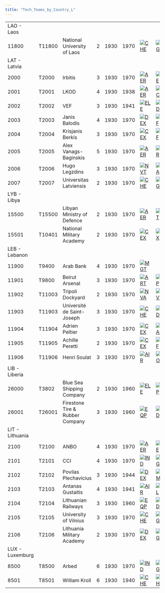 ```yaml
---
title: "Tech_Teams_by_Country_L"
---
```


|                 |        |                                 |     |      |      |                                                                                             |                                                                                             |                                                                                       |                                                                                       |                                                                                       |
|-----------------|--------|---------------------------------|-----|------|------|---------------------------------------------------------------------------------------------|---------------------------------------------------------------------------------------------|---------------------------------------------------------------------------------------|---------------------------------------------------------------------------------------|---------------------------------------------------------------------------------------|
| LAO - Laos      |        |                                 |     |      |      |                                                                                             |                                                                                             |                                                                                       |                                                                                       |                                                                                       |
| 11800           | T11800 | National University of Laos     | 2   | 1930 | 1970 | [![CHE](/images/1/19/Chemistry.png)](/File:Chemistry.png "CHE")                             | [![MGT](/images/c/c7/Management.png)](/File:Management.png "MGT")                           | [![MTH](/images/7/79/Mathematics.png)](/File:Mathematics.png "MTH")                   | [![MCH](/images/a/a1/Mechanics.png)](/File:Mechanics.png "MCH")                       |                                                                                       |
| LAT - Latvia    |        |                                 |     |      |      |                                                                                             |                                                                                             |                                                                                       |                                                                                       |                                                                                       |
| 2000            | T2000  | Irbitis                         | 3   | 1930 | 1970 | [![AER](/images/a/a1/Aeronautics.png)](/File:Aeronautics.png "AER")                         | [![ELE](/images/d/dd/Electronics.png)](/File:Electronics.png "ELE")                         | [![TEC](/images/9/9d/Technical_efficiency.png)](/File:Technical_efficiency.png "TEC") |                                                                                       |                                                                                       |
| 2001            | T2001  | LKOD                            | 4   | 1930 | 1938 | [![AER](/images/a/a1/Aeronautics.png)](/File:Aeronautics.png "AER")                         | [![MCH](/images/a/a1/Mechanics.png)](/File:Mechanics.png "MCH")                             | [![NVE](/images/0/09/Naval_engineering.png)](/File:Naval_engineering.png "NVE")       |                                                                                       |                                                                                       |
| 2002            | T2002  | VEF                             | 3   | 1930 | 1941 | [![ELE](/images/d/dd/Electronics.png)](/File:Electronics.png "ELE")                         | [![IND](/images/7/79/Industrial_engineering.png)](/File:Industrial_engineering.png "IND")   | [![MGT](/images/c/c7/Management.png)](/File:Management.png "MGT")                     | [![MCH](/images/a/a1/Mechanics.png)](/File:Mechanics.png "MCH")                       |                                                                                       |
| 2003            | T2003  | Janis Balodis                   | 4   | 1930 | 1970 | [![DEX](/images/0/0d/Decentralized_execution.png)](/File:Decentralized_execution.png "DEX") | [![INF](/images/b/be/Infantry_focus.png)](/File:Infantry_focus.png "INF")                   | [![SMT](/images/2/2f/Small_unit_tactics.png)](/File:Small_unit_tactics.png "SMT")     |                                                                                       |                                                                                       |
| 2004            | T2004  | Krisjanis Berkis                | 3   | 1930 | 1970 | [![CEX](/images/b/bc/Centralized_execution.png)](/File:Centralized_execution.png "CEX")     | [![INF](/images/b/be/Infantry_focus.png)](/File:Infantry_focus.png "INF")                   | [![TRA](/images/b/b1/Training.png)](/File:Training.png "TRA")                         |                                                                                       |                                                                                       |
| 2005            | T2005  | Alex Vanags-Baginskis           | 5   | 1930 | 1970 | [![AER](/images/a/a1/Aeronautics.png)](/File:Aeronautics.png "AER")                         | [![AIR](/images/8/87/Aircraft_testing.png)](/File:Aircraft_testing.png "AIR")               | [![BOM](/images/2/26/Bomber_tactics.png)](/File:Bomber_tactics.png "BOM")             |                                                                                       |                                                                                       |
| 2006            | T2006  | Hugo Legzdins                   | 3   | 1930 | 1970 | [![NVT](/images/1/10/Naval_training.png)](/File:Naval_training.png "NVT")                   | [![SEA](/images/2/22/Seamanship.png)](/File:Seamanship.png "SEA")                           | [![SUB](/images/6/61/Submarine_tactics.png)](/File:Submarine_tactics.png "SUB")       |                                                                                       |                                                                                       |
| 2007            | T2007  | Universitas Latviensis          | 2   | 1930 | 1970 | [![CHE](/images/1/19/Chemistry.png)](/File:Chemistry.png "CHE")                             | [![MGT](/images/c/c7/Management.png)](/File:Management.png "MGT")                           | [![MCH](/images/a/a1/Mechanics.png)](/File:Mechanics.png "MCH")                       |                                                                                       |                                                                                       |
| LYB - Libya     |        |                                 |     |      |      |                                                                                             |                                                                                             |                                                                                       |                                                                                       |                                                                                       |
| 15500           | T15500 | Libyan Ministry of Defence      | 2   | 1930 | 1970 | [![AER](/images/a/a1/Aeronautics.png)](/File:Aeronautics.png "AER")                         | [![ART](/images/d/d8/Artillery.png)](/File:Artillery.png "ART")                             | [![ELE](/images/d/dd/Electronics.png)](/File:Electronics.png "ELE")                   | [![EQP](/images/2/20/General_equipment.png)](/File:General_equipment.png "EQP")       | [![MCH](/images/a/a1/Mechanics.png)](/File:Mechanics.png "MCH")                       |
| 15501           | T10401 | National Military Academy       | 2   | 1930 | 1970 | [![CEX](/images/b/bc/Centralized_execution.png)](/File:Centralized_execution.png "CEX")     | [![DEX](/images/0/0d/Decentralized_execution.png)](/File:Decentralized_execution.png "DEX") | [![LGT](/images/1/1d/Large_unit_tactics.png)](/File:Large_unit_tactics.png "LGT")     | [![SMT](/images/2/2f/Small_unit_tactics.png)](/File:Small_unit_tactics.png "SMT")     |                                                                                       |
| LEB - Lebanon   |        |                                 |     |      |      |                                                                                             |                                                                                             |                                                                                       |                                                                                       |                                                                                       |
| 11900           | T9400  | Arab Bank                       | 4   | 1930 | 1970 | [![MGT](/images/c/c7/Management.png)](/File:Management.png "MGT")                           |                                                                                             |                                                                                       |                                                                                       |                                                                                       |
| 11901           | T9800  | Beirut Arsenal                  | 3   | 1930 | 1970 | [![ART](/images/d/d8/Artillery.png)](/File:Artillery.png "ART")                             | [![EQP](/images/2/20/General_equipment.png)](/File:General_equipment.png "EQP")             | [![MCH](/images/a/a1/Mechanics.png)](/File:Mechanics.png "MCH")                       |                                                                                       |                                                                                       |
| 11902           | T11003 | Tripoli Dockyard                | 2   | 1930 | 1970 | [![NVA](/images/e/ea/Naval_artillery.png)](/File:Naval_artillery.png "NVA")                 | [![NVE](/images/0/09/Naval_engineering.png)](/File:Naval_engineering.png "NVE")             | [![TEC](/images/9/9d/Technical_efficiency.png)](/File:Technical_efficiency.png "TEC") |                                                                                       |                                                                                       |
| 11903           | T11903 | Université de Saint-Joseph      | 3   | 1930 | 1970 | [![CHE](/images/1/19/Chemistry.png)](/File:Chemistry.png "CHE")                             | [![IND](/images/7/79/Industrial_engineering.png)](/File:Industrial_engineering.png "IND")   | [![MGT](/images/c/c7/Management.png)](/File:Management.png "MGT")                     | [![MTH](/images/7/79/Mathematics.png)](/File:Mathematics.png "MTH")                   |                                                                                       |
| 11904           | T11904 | Adrien Peltier                  | 3   | 1930 | 1970 | [![CEX](/images/b/bc/Centralized_execution.png)](/File:Centralized_execution.png "CEX")     | [![CAF](/images/f/f8/Combined_arms_focus.png)](/File:Combined_arms_focus.png "CAF")         | [![CRG](/images/3/38/Individual_courage.png)](/File:Individual_courage.png "CRG")     | [![INF](/images/b/be/Infantry_focus.png)](/File:Infantry_focus.png "INF")             | [![LGT](/images/1/1d/Large_unit_tactics.png)](/File:Large_unit_tactics.png "LGT")     |
| 11905           | T11905 | Achille Peretti                 | 2   | 1930 | 1970 | [![CEX](/images/b/bc/Centralized_execution.png)](/File:Centralized_execution.png "CEX")     | [![LTF](/images/e/e7/Large_taskforce_tactics.png)](/File:Large_taskforce_tactics.png "LTF") | [![NVT](/images/1/10/Naval_training.png)](/File:Naval_training.png "NVT")             | [![SEA](/images/2/22/Seamanship.png)](/File:Seamanship.png "SEA")                     |                                                                                       |
| 11906           | T11906 | Henri Soulat                    | 3   | 1930 | 1970 | [![AIR](/images/8/87/Aircraft_testing.png)](/File:Aircraft_testing.png "AIR")               | [![BOM](/images/2/26/Bomber_tactics.png)](/File:Bomber_tactics.png "BOM")                   | [![FTR](/images/8/8a/Fighter_tactics.png)](/File:Fighter_tactics.png "FTR")           | [![PIL](/images/6/6b/Piloting.png)](/File:Piloting.png "PIL")                         |                                                                                       |
| LIB - Liberia   |        |                                 |     |      |      |                                                                                             |                                                                                             |                                                                                       |                                                                                       |                                                                                       |
| 26000           | T3802  | Blue Sea Shipping Company       | 2   | 1930 | 1960 | [![ELE](/images/d/dd/Electronics.png)](/File:Electronics.png "ELE")                         | [![EQP](/images/2/20/General_equipment.png)](/File:General_equipment.png "EQP")             | [![MCH](/images/a/a1/Mechanics.png)](/File:Mechanics.png "MCH")                       | [![NVE](/images/0/09/Naval_engineering.png)](/File:Naval_engineering.png "NVE")       | [![SEA](/images/2/22/Seamanship.png)](/File:Seamanship.png "SEA")                     |
| 26001           | T26001 | Firestone Tire & Rubber Company | 3   | 1930 | 1960 | [![EQP](/images/2/20/General_equipment.png)](/File:General_equipment.png "EQP")             | [![IND](/images/7/79/Industrial_engineering.png)](/File:Industrial_engineering.png "IND")   | [![MGT](/images/c/c7/Management.png)](/File:Management.png "MGT")                     | [![MCH](/images/a/a1/Mechanics.png)](/File:Mechanics.png "MCH")                       | [![TEC](/images/9/9d/Technical_efficiency.png)](/File:Technical_efficiency.png "TEC") |
| LIT - Lithuania |        |                                 |     |      |      |                                                                                             |                                                                                             |                                                                                       |                                                                                       |                                                                                       |
| 2100            | T2100  | ANBO                            | 4   | 1930 | 1970 | [![AER](/images/a/a1/Aeronautics.png)](/File:Aeronautics.png "AER")                         | [![ELE](/images/d/dd/Electronics.png)](/File:Electronics.png "ELE")                         | [![MCH](/images/a/a1/Mechanics.png)](/File:Mechanics.png "MCH")                       |                                                                                       |                                                                                       |
| 2101            | T2101  | CCI                             | 4   | 1930 | 1970 | [![IND](/images/7/79/Industrial_engineering.png)](/File:Industrial_engineering.png "IND")   | [![MGT](/images/c/c7/Management.png)](/File:Management.png "MGT")                           | [![MCH](/images/a/a1/Mechanics.png)](/File:Mechanics.png "MCH")                       | [![TEC](/images/9/9d/Technical_efficiency.png)](/File:Technical_efficiency.png "TEC") |                                                                                       |
| 2102            | T2102  | Povilas Plechavicius            | 3   | 1930 | 1944 | [![DEX](/images/0/0d/Decentralized_execution.png)](/File:Decentralized_execution.png "DEX") | [![SMT](/images/2/2f/Small_unit_tactics.png)](/File:Small_unit_tactics.png "SMT")           | [![TRA](/images/b/b1/Training.png)](/File:Training.png "TRA")                         |                                                                                       |                                                                                       |
| 2103            | T2103  | Antanas Gustaitis               | 4   | 1930 | 1941 | [![AIR](/images/8/87/Aircraft_testing.png)](/File:Aircraft_testing.png "AIR")               | [![PIL](/images/6/6b/Piloting.png)](/File:Piloting.png "PIL")                               |                                                                                       |                                                                                       |                                                                                       |
| 2104            | T2104  | Lithuanian Railways             | 3   | 1930 | 1960 | [![EQP](/images/2/20/General_equipment.png)](/File:General_equipment.png "EQP")             | [![IND](/images/7/79/Industrial_engineering.png)](/File:Industrial_engineering.png "IND")   | [![MGT](/images/c/c7/Management.png)](/File:Management.png "MGT")                     | [![MCH](/images/a/a1/Mechanics.png)](/File:Mechanics.png "MCH")                       |                                                                                       |
| 2105            | T2105  | University of Vilnius           | 3   | 1930 | 1970 | [![CHE](/images/1/19/Chemistry.png)](/File:Chemistry.png "CHE")                             | [![MGT](/images/c/c7/Management.png)](/File:Management.png "MGT")                           | [![MCH](/images/a/a1/Mechanics.png)](/File:Mechanics.png "MCH")                       |                                                                                       |                                                                                       |
| 2106            | T2106  | Lithuania Military Academy      | 2   | 1930 | 1970 | [![DEX](/images/0/0d/Decentralized_execution.png)](/File:Decentralized_execution.png "DEX") | [![CRG](/images/3/38/Individual_courage.png)](/File:Individual_courage.png "CRG")           | [![SMT](/images/2/2f/Small_unit_tactics.png)](/File:Small_unit_tactics.png "SMT")     | [![TRA](/images/b/b1/Training.png)](/File:Training.png "TRA")                         |                                                                                       |
| LUX - Luxemburg |        |                                 |     |      |      |                                                                                             |                                                                                             |                                                                                       |                                                                                       |                                                                                       |
| 8500            | T8500  | Arbed                           | 6   | 1930 | 1970 | [![IND](/images/7/79/Industrial_engineering.png)](/File:Industrial_engineering.png "IND")   | [![MGT](/images/c/c7/Management.png)](/File:Management.png "MGT")                           | [![MCH](/images/a/a1/Mechanics.png)](/File:Mechanics.png "MCH")                       |                                                                                       |                                                                                       |
| 8501            | T8501  | William Kroll                   | 6   | 1930 | 1940 | [![CHE](/images/1/19/Chemistry.png)](/File:Chemistry.png "CHE")                             | [![PHY](/images/a/a1/Nuclear_physics.png)](/File:Nuclear_physics.png "PHY")                 |                                                                                       |                                                                                       |                                                                                       |
